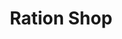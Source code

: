 ---
title: "Ration Shop"
url: /maravanthuruthu/ration-shop-toll-palamkadvu-rd/
shop: Lebensmittel
---